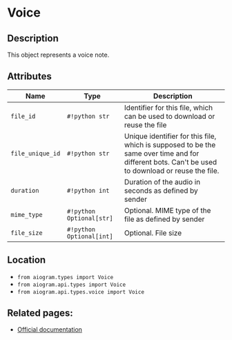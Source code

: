 # Voice

## Description

This object represents a voice note.


## Attributes

| Name | Type | Description |
| - | - | - |
| `file_id` | `#!python str` | Identifier for this file, which can be used to download or reuse the file |
| `file_unique_id` | `#!python str` | Unique identifier for this file, which is supposed to be the same over time and for different bots. Can't be used to download or reuse the file. |
| `duration` | `#!python int` | Duration of the audio in seconds as defined by sender |
| `mime_type` | `#!python Optional[str]` | Optional. MIME type of the file as defined by sender |
| `file_size` | `#!python Optional[int]` | Optional. File size |



## Location

- `from aiogram.types import Voice`
- `from aiogram.api.types import Voice`
- `from aiogram.api.types.voice import Voice`

## Related pages:

- [Official documentation](https://core.telegram.org/bots/api#voice)
